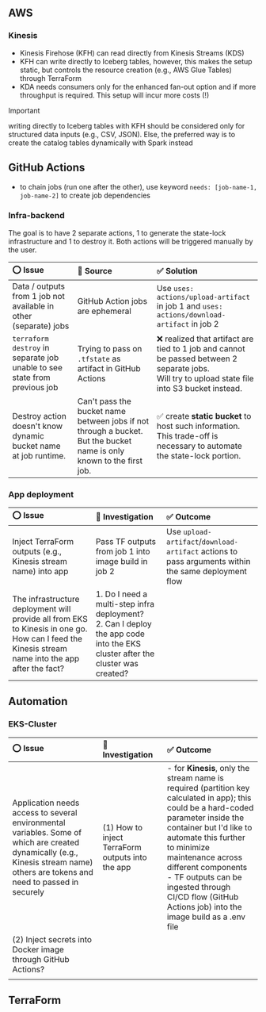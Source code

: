 ## AWS

### Kinesis
- Kinesis Firehose (KFH) can read directly from Kinesis Streams (KDS)
- KFH can write directly to Iceberg tables, however, this makes the setup static, but controls the resource creation (e.g., AWS Glue Tables) through TerraForm
- KDA needs consumers only for the enhanced fan-out option and if more throughput is required. This setup will incur more costs (!)

> [!IMPORTANT]
> writing directly to Iceberg tables with KFH should be considered only for structured data inputs (e.g., CSV, JSON). Else, the preferred way is to create the catalog tables dynamically with Spark instead

## GitHub Actions

- to chain jobs (run one after the other), use keyword `needs: [job-name-1, job-name-2]` to create job dependencies

### Infra-backend
The goal is to have 2 separate actions, 1 to generate the state-lock infrastructure and 1 to destroy it. Both actions will be triggered manually by the user.

| :o: Issue | :mag_right: Source | :white_check_mark: Solution |
| :---- | :----- | :------- |
| Data / outputs from 1 job not available in other (separate) jobs | GitHub Action jobs are ephemeral | Use `uses: actions/upload-artifact` in job 1 and `uses: actions/download-artifact` in job 2 |
| `terraform destroy` in separate job unable to see state from previous job | Trying to pass on `.tfstate` as artifact in GitHub Actions | :x: realized that artifact are tied to 1 job and cannot be passed between 2 separate jobs.<br>Will try to upload state file into S3 bucket instead. |
| Destroy action doesn't know dynamic bucket name at job runtime. | Can't pass the bucket name between jobs if not through a bucket. But the bucket name is only known to the first job. | :white_check_mark: create **static bucket** to host such information. This trade-off is necessary to automate the state-lock portion. |


### App deployment
| :o: Issue | :mag_right: Investigation | :white_check_mark: Outcome |
| :---- | :----- | :------- |
| Inject TerraForm outputs (e.g., Kinesis stream name) into app | Pass TF outputs from job 1 into image build in job 2 | Use `upload-artifact`/`download-artifact` actions to pass arguments within the same deployment flow |
| The infrastructure deployment will provide all from EKS to Kinesis in one go. How can I feed the Kinesis stream name into the app after the fact? | 1. Do I need a multi-step infra deployment?<br>2. Can I deploy the app code into the EKS cluster after the cluster was created? | |


## Automation

### EKS-Cluster
| :o: Issue | :mag_right: Investigation | :white_check_mark: Outcome |
| :---- | :----- | :------- |
| Application needs access to several environmental variables. Some of which are created dynamically (e.g., Kinesis stream name) others are tokens and need to passed in securely | (1) How to inject TerraForm outputs into the app | - for **Kinesis**, only the stream name is required (partition key calculated in app); this could be a hard-coded parameter inside the container but I'd like to automate this further to minimize maintenance across different components<br>- TF outputs can be ingested through CI/CD flow (GitHub Actions job) into the image build as a .env file |
 | (2) Inject secrets into Docker image through GitHub Actions? | |
| | | |


## TerraForm

